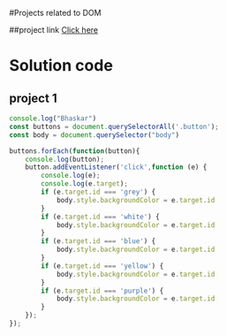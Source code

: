 #Projects related to DOM

##project link
[Click here](https://stackblitz.com/edit/dom-project-chaiaurcode?file=index.html)

# Solution code

## project 1

```javascript
console.log("Bhaskar")
const buttons = document.querySelectorAll('.button');
const body = document.querySelector("body")

buttons.forEach(function(button){
    console.log(button);
    button.addEventListener('click',function (e) {
        console.log(e);
        console.log(e.target);
        if (e.target.id === 'grey') {
            body.style.backgroundColor = e.target.id
        }
        if (e.target.id === 'white') {
            body.style.backgroundColor = e.target.id
        }
        if (e.target.id === 'blue') {
            body.style.backgroundColor = e.target.id
        }
        if (e.target.id === 'yellow') {
            body.style.backgroundColor = e.target.id
        }
        if (e.target.id === 'purple') {
            body.style.backgroundColor = e.target.id
        }
    });
});

```